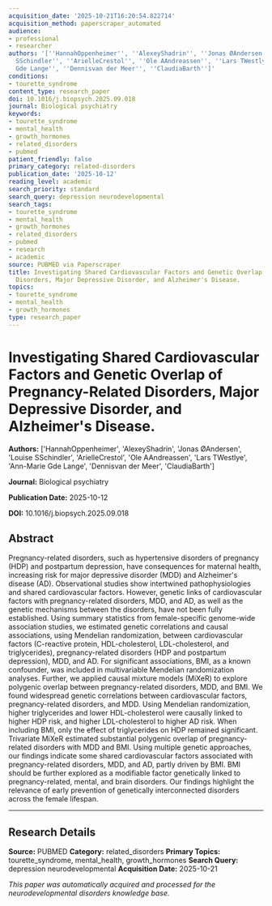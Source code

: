 ```yaml
---
acquisition_date: '2025-10-21T16:20:54.822714'
acquisition_method: paperscraper_automated
audience:
- professional
- researcher
authors: '[''HannahOppenheimer'', ''AlexeyShadrin'', ''Jonas ØAndersen'', ''Louise
  SSchindler'', ''ArielleCrestol'', ''Ole AAndreassen'', ''Lars TWestlye'', ''Ann-Marie
  Gde Lange'', ''Dennisvan der Meer'', ''ClaudiaBarth'']'
conditions:
- tourette_syndrome
content_type: research_paper
doi: 10.1016/j.biopsych.2025.09.018
journal: Biological psychiatry
keywords:
- tourette_syndrome
- mental_health
- growth_hormones
- related_disorders
- pubmed
patient_friendly: false
primary_category: related-disorders
publication_date: '2025-10-12'
reading_level: academic
search_priority: standard
search_query: depression neurodevelopmental
search_tags:
- tourette_syndrome
- mental_health
- growth_hormones
- related_disorders
- pubmed
- research
- academic
source: PUBMED via Paperscraper
title: Investigating Shared Cardiovascular Factors and Genetic Overlap of Pregnancy-Related
  Disorders, Major Depressive Disorder, and Alzheimer's Disease.
topics:
- tourette_syndrome
- mental_health
- growth_hormones
type: research_paper
---
```


# Investigating Shared Cardiovascular Factors and Genetic Overlap of Pregnancy-Related Disorders, Major Depressive Disorder, and Alzheimer's Disease.

**Authors:** ['HannahOppenheimer', 'AlexeyShadrin', 'Jonas ØAndersen', 'Louise SSchindler', 'ArielleCrestol', 'Ole AAndreassen', 'Lars TWestlye', 'Ann-Marie Gde Lange', 'Dennisvan der Meer', 'ClaudiaBarth']

**Journal:** Biological psychiatry

**Publication Date:** 2025-10-12

**DOI:** 10.1016/j.biopsych.2025.09.018

## Abstract

Pregnancy-related disorders, such as hypertensive disorders of pregnancy (HDP) and postpartum depression, have consequences for maternal health, increasing risk for major depressive disorder (MDD) and Alzheimer's disease (AD). Observational studies show intertwined pathophysiologies and shared cardiovascular factors. However, genetic links of cardiovascular factors with pregnancy-related disorders, MDD, and AD, as well as the genetic mechanisms between the disorders, have not been fully established. Using summary statistics from female-specific genome-wide association studies, we estimated genetic correlations and causal associations, using Mendelian randomization, between cardiovascular factors (C-reactive protein, HDL-cholesterol, LDL-cholesterol, and triglycerides), pregnancy-related disorders (HDP and postpartum depression), MDD, and AD. For significant associations, BMI, as a known confounder, was included in multivariable Mendelian randomization analyses. Further, we applied causal mixture models (MiXeR) to explore polygenic overlap between pregnancy-related disorders, MDD, and BMI. We found widespread genetic correlations between cardiovascular factors, pregnancy-related disorders, and MDD. Using Mendelian randomization, higher triglycerides and lower HDL-cholesterol were causally linked to higher HDP risk, and higher LDL-cholesterol to higher AD risk. When including BMI, only the effect of triglycerides on HDP remained significant. Trivariate MiXeR estimated substantial polygenic overlap of pregnancy-related disorders with MDD and BMI. Using multiple genetic approaches, our findings indicate some shared cardiovascular factors associated with pregnancy-related disorders, MDD, and AD, partly driven by BMI. BMI should be further explored as a modifiable factor genetically linked to pregnancy-related, mental, and brain disorders. Our findings highlight the relevance of early prevention of genetically interconnected disorders across the female lifespan.

---

## Research Details

**Source:** PUBMED
**Category:** related_disorders
**Primary Topics:** tourette_syndrome, mental_health, growth_hormones
**Search Query:** depression neurodevelopmental
**Acquisition Date:** 2025-10-21

*This paper was automatically acquired and processed for the neurodevelopmental disorders knowledge base.*

